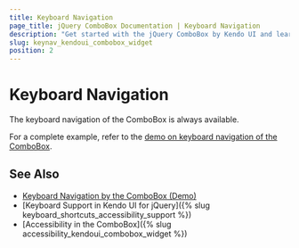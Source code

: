```yaml
---
title: Keyboard Navigation
page_title: jQuery ComboBox Documentation | Keyboard Navigation
description: "Get started with the jQuery ComboBox by Kendo UI and learn about the accessibility support it provides through its keyboard navigation functionality."
slug: keynav_kendoui_combobox_widget
position: 2
---
```


# Keyboard Navigation

The keyboard navigation of the ComboBox is always available.

For a complete example, refer to the [demo on keyboard navigation of the ComboBox](https://demos.telerik.com/kendo-ui/combobox/keyboard-navigation).

## See Also

* [Keyboard Navigation by the ComboBox (Demo)](https://demos.telerik.com/kendo-ui/combobox/keyboard-navigation)
* [Keyboard Support in Kendo UI for jQuery]({% slug keyboard_shortcuts_accessibility_support %})
* [Accessibility in the ComboBox]({% slug accessibility_kendoui_combobox_widget %})
